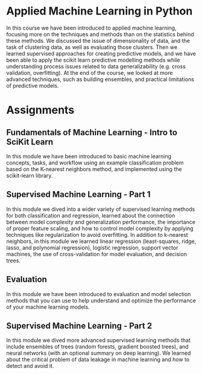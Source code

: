 # Applied Machine Learning in Python
In this course we have been introduced to applied machine learning, focusing more on the techniques and methods than on the statistics behind these methods.  We discussed the issue of dimensionality of data, and the task of clustering data, as well as evaluating those clusters. Then we learned supervised approaches for creating predictive models, and we have been able to apply the scikit learn predictive modelling methods while understanding process issues related to data generalizability (e.g. cross validation, overfitting). At the end of the course, we looked at more advanced techniques, such as building ensembles, and practical limitations of predictive models. 


# Assignments

## Fundamentals of Machine Learning - Intro to SciKit Learn
In this module we have been introduced to basic machine learning concepts, tasks, and workflow using an example classification problem based on the K-nearest neighbors method, and implemented using the scikit-learn library.

## Supervised Machine Learning - Part 1
In this module we dived into a wider variety of supervised learning methods for both classification and regression, learned about the connection between model complexity and generalization performance, the importance of proper feature scaling, and how to control model complexity by applying techniques like regularization to avoid overfitting. In addition to k-nearest neighbors, in this module we learned linear regression (least-squares, ridge, lasso, and polynomial regression), logistic regression, support vector machines, the use of cross-validation for model evaluation, and decision trees.

## Evaluation
In this module we have been introduced to evaluation and model selection methods that you can use to help understand and optimize the performance of your machine learning models.

## Supervised Machine Learning - Part 2

In this module we dived more advanced supervised learning methods that include ensembles of trees (random forests, gradient boosted trees), and neural networks (with an optional summary on deep learning). We learned about the critical problem of data leakage in machine learning and how to detect and avoid it.

